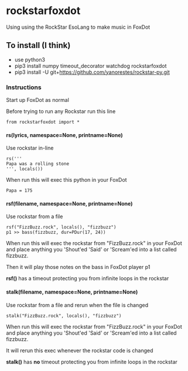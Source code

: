 # rockstarfoxdot
Using using the RockStar EsoLang to make music in FoxDot

## To install (I think)
 * use python3
 * pip3 install numpy timeout_decorator watchdog rockstarfoxdot
 * pip3 install -U git+https://github.com/yanorestes/rockstar-py.git

### Instructions

Start up FoxDot as normal

Before trying to run any Rockstar run this line

```
from rockstarfoxdot import *
```

#### rs(lyrics, namespace=None, printname=None)
Use rockstar in-line
```
rs('''
Papa was a rolling stone
''', locals())
```

When run this will exec this python in your FoxDot
```
Papa = 175
```

#### rsf(filename, namespace=None, printname=None)
Use rockstar from a file
```
rsf("FizzBuzz.rock", locals(), "fizzbuzz")
p1 >> bass(fizzbuzz, dur=PDur(17, 24))
```

When run this will exec the rockstar from "FizzBuzz.rock" in your FoxDot and place anything you 'Shout'ed 'Said' or 'Scream'ed into a list called fizzbuzz.

Then it will play those notes on the bass in FoxDot player p1

**rsf()** has a timeout protecting you from infinite loops in the rockstar

#### stalk(filename, namespace=None, printname=None)
Use rockstar from a file and rerun when the file is changed

```
stalk("FizzBuzz.rock", locals(), "fizzbuzz")
```

When run this will exec the rockstar from "FizzBuzz.rock" in your FoxDot and place anything you 'Shout'ed 'Said' or 'Scream'ed into a list called fizzbuzz.

It will rerun this exec whenever the rockstar code is changed

**stalk()** has **no** timeout protecting you from infinite loops in the rockstar
